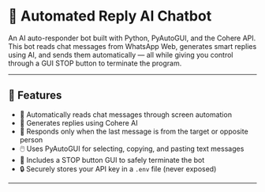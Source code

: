 # 🤖 Automated Reply AI Chatbot

An AI auto-responder bot built with Python, PyAutoGUI, and the Cohere API. This bot reads chat messages from WhatsApp Web, generates smart replies using AI, and sends them automatically — all while giving you control through a GUI STOP button to terminate the program.

---

## 🚀 Features

- 🔄 Automatically reads chat messages through screen automation
- 🤖 Generates replies using Cohere AI
- 🧠 Responds only when the last message is from the target or opposite person
- 🖱️ Uses PyAutoGUI for selecting, copying, and pasting text messages
- 🛑 Includes a STOP button GUI to safely terminate the bot
- 🔒 Securely stores your API key in a `.env` file (never exposed)

---
